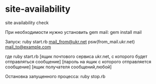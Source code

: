 # site-availability
site availability check

При необходимости нужно установить gem mail:
gem install mail

Запуск:
ruby start.rb mail_from@ukr.net psw(from_mail.ukr.net) mail_to@example.com

где
ruby start.rb [ящик почтового сервиса ukr.net, с которого будет отправляться сообщение] [пароль на ящик с которого отправляется сообщение] [ящик получателя сообщений,любой]

Остановка запущенного процесса:
ruby stop.rb
